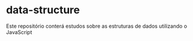 # data-structure
Este repositório conterá estudos sobre as estruturas de dados utilizando o JavaScript
